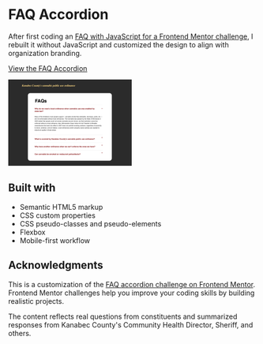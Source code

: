 # FAQ Accordion
After first coding an [FAQ with JavaScript for a Frontend Mentor challenge](https://github.com/alison-ah/faq-accordion-main), I rebuilt it without JavaScript and customized the design to align with organization branding.

[View the FAQ Accordion](https://alison-ah.github.io/faq-accordion-portfolio/)
<br>

<img src="img/accordion.png" alt="preview image of FAQ Accordion" width=250px>

## Built with
- Semantic HTML5 markup
- CSS custom properties
- CSS pseudo-classes and pseudo-elements
- Flexbox
- Mobile-first workflow

## Acknowledgments
This is a customization of the [FAQ accordion challenge on Frontend Mentor](https://www.frontendmentor.io/challenges/faq-accordion-wyfFdeBwBz). Frontend Mentor challenges help you improve your coding skills by building realistic projects.

The content reflects real questions from constituents and summarized responses from Kanabec County's Community Health Director, Sheriff, and others.
